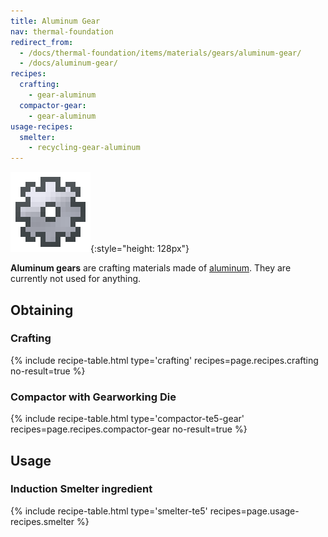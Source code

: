 ```yaml
---
title: Aluminum Gear
nav: thermal-foundation
redirect_from:
  - /docs/thermal-foundation/items/materials/gears/aluminum-gear/
  - /docs/aluminum-gear/
recipes:
  crafting:
    - gear-aluminum
  compactor-gear:
    - gear-aluminum
usage-recipes:
  smelter:
    - recycling-gear-aluminum
---
```


![Aluminum gear](/assets/images/thermal-foundation/gear-aluminum.png){:style="height: 128px"}


**Aluminum gears** are crafting materials made of
[aluminum](/docs/thermal-foundation/aluminum-ingot/). They are currently not used for anything.


Obtaining
---------

### Crafting
{% include recipe-table.html type='crafting' recipes=page.recipes.crafting no-result=true %}

### Compactor with Gearworking Die
{% include recipe-table.html type='compactor-te5-gear' recipes=page.recipes.compactor-gear no-result=true %}


Usage
-----

### Induction Smelter ingredient
{% include recipe-table.html type='smelter-te5' recipes=page.usage-recipes.smelter %}
